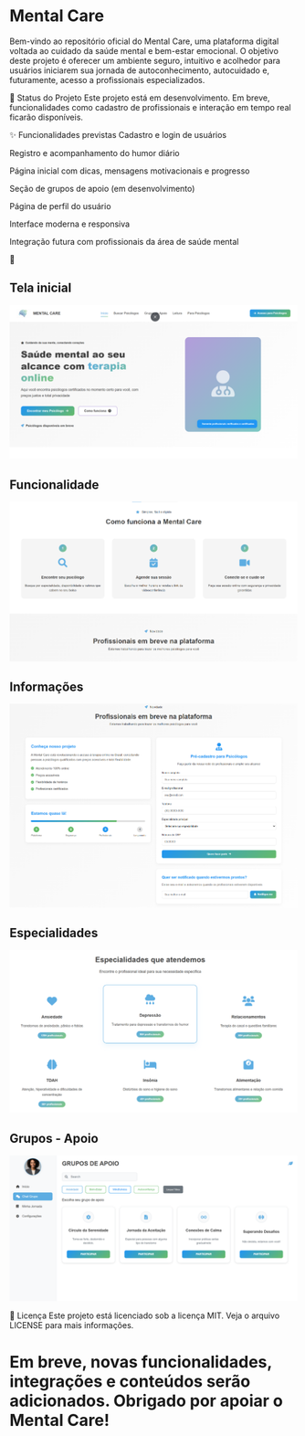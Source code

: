 # Mental Care
Bem-vindo ao repositório oficial do Mental Care, uma plataforma digital voltada ao cuidado da saúde mental e bem-estar emocional. O objetivo deste projeto é oferecer um ambiente seguro, intuitivo e acolhedor para usuários iniciarem sua jornada de autoconhecimento, autocuidado e, futuramente, acesso a profissionais especializados.

🚧 Status do Projeto
Este projeto está em desenvolvimento. Em breve, funcionalidades como cadastro de profissionais e interação em tempo real ficarão disponíveis.

✨ Funcionalidades previstas
Cadastro e login de usuários

Registro e acompanhamento do humor diário

Página inicial com dicas, mensagens motivacionais e progresso

Seção de grupos de apoio (em desenvolvimento)

Página de perfil do usuário

Interface moderna e responsiva

Integração futura com profissionais da área de saúde mental

📸 
## Tela inicial
![Screenshot do Mental Care](img/print_home.png)

## Funcionalidade
![Screenshot do Mental Care](img/print_funcionalidade.png)

## Informações
![Screenshot do Mental Care](img/print_informacoes.png)

## Especialidades
![Screenshot do Mental Care](img/print_especialidades.png)

## Grupos - Apoio
![Screenshot do Mental Care](img/print_grupo_apoio.png)

📄 Licença
Este projeto está licenciado sob a licença MIT. Veja o arquivo LICENSE para mais informações.

# Em breve, novas funcionalidades, integrações e conteúdos serão adicionados. Obrigado por apoiar o Mental Care!